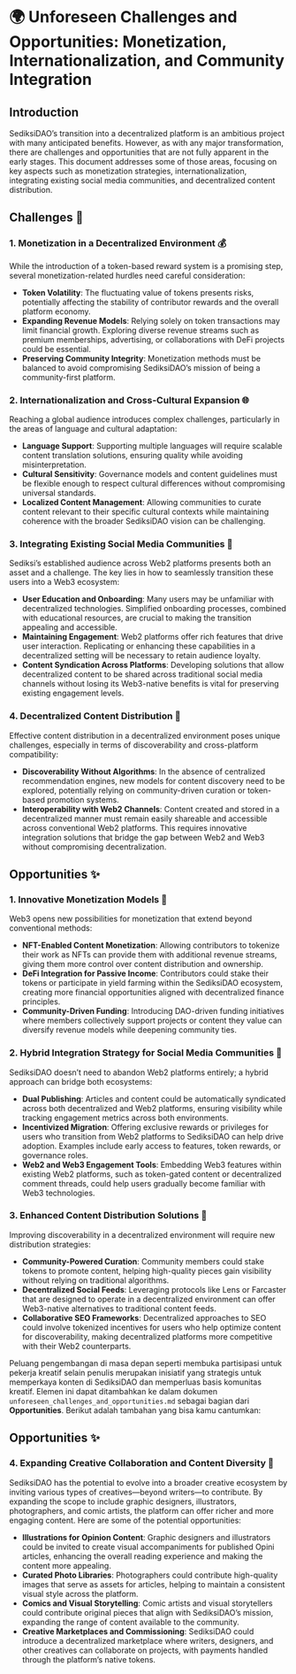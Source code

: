 # 🌍 Unforeseen Challenges and Opportunities: Monetization, Internationalization, and Community Integration

## Introduction
SediksiDAO’s transition into a decentralized platform is an ambitious project with many anticipated benefits. However, as with any major transformation, there are challenges and opportunities that are not fully apparent in the early stages. This document addresses some of those areas, focusing on key aspects such as monetization strategies, internationalization, integrating existing social media communities, and decentralized content distribution.

## Challenges 🚧

### 1. **Monetization in a Decentralized Environment 💰**
While the introduction of a token-based reward system is a promising step, several monetization-related hurdles need careful consideration:
- **Token Volatility**: The fluctuating value of tokens presents risks, potentially affecting the stability of contributor rewards and the overall platform economy.
- **Expanding Revenue Models**: Relying solely on token transactions may limit financial growth. Exploring diverse revenue streams such as premium memberships, advertising, or collaborations with DeFi projects could be essential.
- **Preserving Community Integrity**: Monetization methods must be balanced to avoid compromising SediksiDAO’s mission of being a community-first platform.

### 2. **Internationalization and Cross-Cultural Expansion 🌐**
Reaching a global audience introduces complex challenges, particularly in the areas of language and cultural adaptation:
- **Language Support**: Supporting multiple languages will require scalable content translation solutions, ensuring quality while avoiding misinterpretation.
- **Cultural Sensitivity**: Governance models and content guidelines must be flexible enough to respect cultural differences without compromising universal standards.
- **Localized Content Management**: Allowing communities to curate content relevant to their specific cultural contexts while maintaining coherence with the broader SediksiDAO vision can be challenging.

### 3. **Integrating Existing Social Media Communities 🔗**
Sediksi’s established audience across Web2 platforms presents both an asset and a challenge. The key lies in how to seamlessly transition these users into a Web3 ecosystem:
- **User Education and Onboarding**: Many users may be unfamiliar with decentralized technologies. Simplified onboarding processes, combined with educational resources, are crucial to making the transition appealing and accessible.
- **Maintaining Engagement**: Web2 platforms offer rich features that drive user interaction. Replicating or enhancing these capabilities in a decentralized setting will be necessary to retain audience loyalty.
- **Content Syndication Across Platforms**: Developing solutions that allow decentralized content to be shared across traditional social media channels without losing its Web3-native benefits is vital for preserving existing engagement levels.

### 4. **Decentralized Content Distribution 📡**
Effective content distribution in a decentralized environment poses unique challenges, especially in terms of discoverability and cross-platform compatibility:
- **Discoverability Without Algorithms**: In the absence of centralized recommendation engines, new models for content discovery need to be explored, potentially relying on community-driven curation or token-based promotion systems.
- **Interoperability with Web2 Channels**: Content created and stored in a decentralized manner must remain easily shareable and accessible across conventional Web2 platforms. This requires innovative integration solutions that bridge the gap between Web2 and Web3 without compromising decentralization.

## Opportunities ✨

### 1. **Innovative Monetization Models 🚀**
Web3 opens new possibilities for monetization that extend beyond conventional methods:
- **NFT-Enabled Content Monetization**: Allowing contributors to tokenize their work as NFTs can provide them with additional revenue streams, giving them more control over content distribution and ownership.
- **DeFi Integration for Passive Income**: Contributors could stake their tokens or participate in yield farming within the SediksiDAO ecosystem, creating more financial opportunities aligned with decentralized finance principles.
- **Community-Driven Funding**: Introducing DAO-driven funding initiatives where members collectively support projects or content they value can diversify revenue models while deepening community ties.

### 2. **Hybrid Integration Strategy for Social Media Communities 🔄**
SediksiDAO doesn’t need to abandon Web2 platforms entirely; a hybrid approach can bridge both ecosystems:
- **Dual Publishing**: Articles and content could be automatically syndicated across both decentralized and Web2 platforms, ensuring visibility while tracking engagement metrics across both environments.
- **Incentivized Migration**: Offering exclusive rewards or privileges for users who transition from Web2 platforms to SediksiDAO can help drive adoption. Examples include early access to features, token rewards, or governance roles.
- **Web2 and Web3 Engagement Tools**: Embedding Web3 features within existing Web2 platforms, such as token-gated content or decentralized comment threads, could help users gradually become familiar with Web3 technologies.

### 3. **Enhanced Content Distribution Solutions 📡**
Improving discoverability in a decentralized environment will require new distribution strategies:
- **Community-Powered Curation**: Community members could stake tokens to promote content, helping high-quality pieces gain visibility without relying on traditional algorithms.
- **Decentralized Social Feeds**: Leveraging protocols like Lens or Farcaster that are designed to operate in a decentralized environment can offer Web3-native alternatives to traditional content feeds.
- **Collaborative SEO Frameworks**: Decentralized approaches to SEO could involve tokenized incentives for users who help optimize content for discoverability, making decentralized platforms more competitive with their Web2 counterparts.

Peluang pengembangan di masa depan seperti membuka partisipasi untuk pekerja kreatif selain penulis merupakan inisiatif yang strategis untuk memperkaya konten di SediksiDAO dan memperluas basis komunitas kreatif. Elemen ini dapat ditambahkan ke dalam dokumen `unforeseen_challenges_and_opportunities.md` sebagai bagian dari **Opportunities**. Berikut adalah tambahan yang bisa kamu cantumkan:

## Opportunities ✨

### 4. **Expanding Creative Collaboration and Content Diversity 🎨**
SediksiDAO has the potential to evolve into a broader creative ecosystem by inviting various types of creatives—beyond writers—to contribute. By expanding the scope to include graphic designers, illustrators, photographers, and comic artists, the platform can offer richer and more engaging content. Here are some of the potential opportunities:
- **Illustrations for Opinion Content**: Graphic designers and illustrators could be invited to create visual accompaniments for published Opini articles, enhancing the overall reading experience and making the content more appealing.
- **Curated Photo Libraries**: Photographers could contribute high-quality images that serve as assets for articles, helping to maintain a consistent visual style across the platform.
- **Comics and Visual Storytelling**: Comic artists and visual storytellers could contribute original pieces that align with SediksiDAO’s mission, expanding the range of content available to the community.
- **Creative Marketplaces and Commissioning**: SediksiDAO could introduce a decentralized marketplace where writers, designers, and other creatives can collaborate on projects, with payments handled through the platform’s native tokens.
